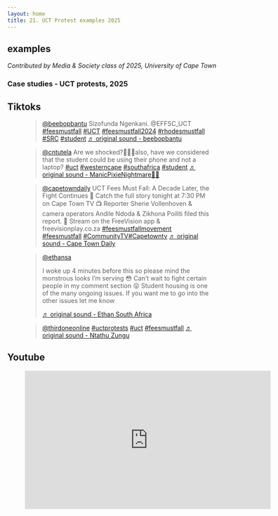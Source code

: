 ```yaml
---
layout: home
title: 21. UCT Protest examples 2025
---
```


## examples
*Contributed by Media & Society class of 2025, University of Cape Town*

### Case studies - UCT protests, 2025

## Tiktoks

<figure>
<blockquote class="tiktok-embed" cite="https://www.tiktok.com/@beebopbantu/video/7472450230965783863" data-video-id="7472450230965783863" style="max-width: 605px;min-width: 325px;" > <section> <a target="_blank" title="@beebopbantu" href="https://www.tiktok.com/@beebopbantu?refer=embed">@beebopbantu</a> Sizofunda Ngenkani. @EFFSC_UCT  <a title="feesmustfall" target="_blank" href="https://www.tiktok.com/tag/feesmustfall?refer=embed">#feesmustfall</a> <a title="uct" target="_blank" href="https://www.tiktok.com/tag/uct?refer=embed">#UCT</a> <a title="feesmustfall2024" target="_blank" href="https://www.tiktok.com/tag/feesmustfall2024?refer=embed">#feesmustfall2024</a> <a title="rhodesmustfall" target="_blank" href="https://www.tiktok.com/tag/rhodesmustfall?refer=embed">#rhodesmustfall</a> <a title="src" target="_blank" href="https://www.tiktok.com/tag/src?refer=embed">#SRC</a> <a title="student" target="_blank" href="https://www.tiktok.com/tag/student?refer=embed">#student</a> <a target="_blank" title="♬ original sound - beebopbantu" href="https://www.tiktok.com/music/original-sound-7472450247672105734?refer=embed">♬ original sound - beebopbantu</a> </section> </blockquote> <script async src="https://www.tiktok.com/embed.js"></script>
</figure>

<figure>
<blockquote class="tiktok-embed" cite="https://www.tiktok.com/@cntutela/video/7473099735570697478" data-video-id="7473099735570697478" style="max-width: 605px;min-width: 325px;" > <section> <a target="_blank" title="@cntutela" href="https://www.tiktok.com/@cntutela?refer=embed">@cntutela</a> Are we shocked?🧍🏾‍♀️also, have we considered that the student could be using their phone and not a laptop? <a title="uct" target="_blank" href="https://www.tiktok.com/tag/uct?refer=embed">#uct</a> <a title="westerncape" target="_blank" href="https://www.tiktok.com/tag/westerncape?refer=embed">#westerncape</a> <a title="southafrica" target="_blank" href="https://www.tiktok.com/tag/southafrica?refer=embed">#southafrica</a> <a title="student" target="_blank" href="https://www.tiktok.com/tag/student?refer=embed">#student</a> <a target="_blank" title="♬ original sound - ManicPixieNightmare🧚🏾" href="https://www.tiktok.com/music/original-sound-7473099860192201527?refer=embed">♬ original sound - ManicPixieNightmare🧚🏾</a> </section> </blockquote> <script async src="https://www.tiktok.com/embed.js"></script>
</figure>

<figure>
<blockquote class="tiktok-embed" cite="https://www.tiktok.com/@capetowndaily/video/7472412399715290374" data-video-id="7472412399715290374" style="max-width: 605px;min-width: 325px;" > <section> <a target="_blank" title="@capetowndaily" href="https://www.tiktok.com/@capetowndaily?refer=embed">@capetowndaily</a> UCT Fees Must Fall: A Decade Later, the Fight Continues 📡 Catch the full story tonight at 7:30 PM on Cape Town TV 📺 Reporter Sherie Vollenhoven &#38; camera operators Andile Ndoda &#38; Zikhona Poiliti filed this report. 📱 Stream on the FreeVision app &#38; freevisionplay.co.za <a title="feesmustfallmovement" target="_blank" href="https://www.tiktok.com/tag/feesmustfallmovement?refer=embed">#feesmustfallmovement</a> <a title="feesmustfall" target="_blank" href="https://www.tiktok.com/tag/feesmustfall?refer=embed">#feesmustfall</a> <a title="communitytv" target="_blank" href="https://www.tiktok.com/tag/communitytv?refer=embed">#CommunityTV</a><a title="capetowntv" target="_blank" href="https://www.tiktok.com/tag/capetowntv?refer=embed">#Capetowntv</a> <a target="_blank" title="♬ original sound  - Cape Town Daily" href="https://www.tiktok.com/music/original-sound-Cape-Town-Daily-7472412439802743558?refer=embed">♬ original sound  - Cape Town Daily</a> </section> </blockquote> <script async src="https://www.tiktok.com/embed.js"></script>
</figure>

<figure>
<blockquote class="tiktok-embed" cite="https://www.tiktok.com/@ethansa/video/7472622110549052727" data-video-id="7472622110549052727" style="max-width: 605px;min-width: 325px;" > <section> <a target="_blank" title="@ethansa" href="https://www.tiktok.com/@ethansa?refer=embed">@ethansa</a> <p>I woke up 4 minutes before this so please mind the monstrous looks I’m serving 😳 Can’t wait to fight certain people in my comment section 😝 Student housing is one of the many ongoing issues. If you want me to go into the other issues let me know </p> <a target="_blank" title="♬ original sound - Ethan South Africa" href="https://www.tiktok.com/music/original-sound-7472622146180614918?refer=embed">♬ original sound - Ethan South Africa</a> </section> </blockquote> <script async src="https://www.tiktok.com/embed.js"></script>
</figure>

<figure>
<blockquote class="tiktok-embed" cite="https://www.tiktok.com/@thirdoneonline/video/7472780024689593655" data-video-id="7472780024689593655" style="max-width: 605px;min-width: 325px;" > <section> <a target="_blank" title="@thirdoneonline" href="https://www.tiktok.com/@thirdoneonline?refer=embed">@thirdoneonline</a> <a title="uctprotests" target="_blank" href="https://www.tiktok.com/tag/uctprotests?refer=embed">#uctprotests</a> <a title="uct" target="_blank" href="https://www.tiktok.com/tag/uct?refer=embed">#uct</a> <a title="feesmustfall" target="_blank" href="https://www.tiktok.com/tag/feesmustfall?refer=embed">#feesmustfall</a> <a target="_blank" title="♬ original sound - Ntathu Zungu" href="https://www.tiktok.com/music/original-sound-7472780056496016133?refer=embed">♬ original sound - Ntathu Zungu</a> </section> </blockquote> <script async src="https://www.tiktok.com/embed.js"></script>
</figure>

## Youtube

<figure>
<iframe width="560" height="315" src="https://www.youtube.com/embed/G5HRwE-KTnc?si=TlUs7yYw-PEoEoZR" title="YouTube video player" frameborder="0" allow="accelerometer; autoplay; clipboard-write; encrypted-media; gyroscope; picture-in-picture; web-share" referrerpolicy="strict-origin-when-cross-origin" allowfullscreen></iframe>
</figure>
